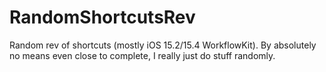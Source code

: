 # RandomShortcutsRev
Random rev of shortcuts (mostly iOS 15.2/15.4 WorkflowKit). By absolutely no means even close to complete, I really just do stuff randomly.

